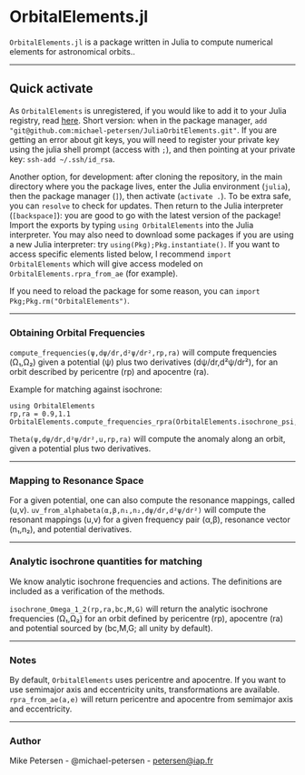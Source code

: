 
# OrbitalElements.jl

`OrbitalElements.jl` is a package written in Julia to compute numerical elements for astronomical orbits..

-----------------------------

## Quick activate

As `OrbitalElements` is unregistered, if you would like to add it to your Julia registry, read [here](https://pkgdocs.julialang.org/v1/managing-packages/#Adding-unregistered-packages). Short version: when in the package manager, `add "git@github.com:michael-petersen/JuliaOrbitElements.git"`. If you are getting an error about git keys, you will need to register your private key using the julia shell prompt (access with `;`), and then pointing at your private key: `ssh-add ~/.ssh/id_rsa`.

Another option, for development: after cloning the repository, in the main directory where you the package lives, enter the Julia environment (`julia`), then the package manager (`]`), then activate (`activate .`). To be extra safe, you can `resolve` to check for updates. Then return to the Julia interpreter (`[backspace]`): you are good to go with the latest version of the package! Import the exports by typing `using OrbitalElements` into the Julia interpreter. You may also need to download some packages if you are using a new Julia interpreter: try `using(Pkg);Pkg.instantiate()`. If you want to access specific elements listed below, I recommend `import OrbitalElements` which will give access modeled on `OrbitalElements.rpra_from_ae` (for example).

If you need to reload the package for some reason, you can `import Pkg;Pkg.rm("OrbitalElements")`.


-----------------------------

### Obtaining Orbital Frequencies

`compute_frequencies(ψ,dψ/dr,d²ψ/dr²,rp,ra)` will compute frequencies (Ω₁,Ω₂) given a potential (ψ) plus two derivatives (dψ/dr,d²ψ/dr²), for an orbit described by pericentre (rp) and apocentre (ra).

Example for matching against isochrone:
```
using OrbitalElements
rp,ra = 0.9,1.1
OrbitalElements.compute_frequencies_rpra(OrbitalElements.isochrone_psi,OrbitalElements.isochrone_dpsi_dr,OrbitalElements.isochrone_ddpsi_ddr,rp,ra)
```

`Theta(ψ,dψ/dr,d²ψ/dr²,u,rp,ra)` will compute the anomaly along an orbit, given a potential plus two derivatives.

-----------------------------

### Mapping to Resonance Space

For a given potential, one can also compute the resonance mappings, called (u,v).
`uv_from_alphabeta(α,β,n₁,n₂,dψ/dr,d²ψ/dr²)` will compute the resonant mappings (u,v) for a given frequency pair (α,β), resonance vector (n₁,n₂), and potential derivatives.

-----------------------------

### Analytic isochrone quantities for matching
We know analytic isochrone frequencies and actions. The definitions are included as a verification of the methods.

`isochrone_Omega_1_2(rp,ra,bc,M,G)` will return the analytic isochrone frequencies (Ω₁,Ω₂) for an orbit defined by pericentre (rp), apocentre (ra) and potential sourced by (bc,M,G; all unity by default).

-----------------------------

### Notes
By default, `OrbitalElements` uses pericentre and apocentre. If you want to use semimajor axis and eccentricity units, transformations are available. `rpra_from_ae(a,e)` will return pericentre and apocentre from semimajor axis and eccentricity.

-----------------------------

### Author

Mike Petersen -  @michael-petersen - petersen@iap.fr
